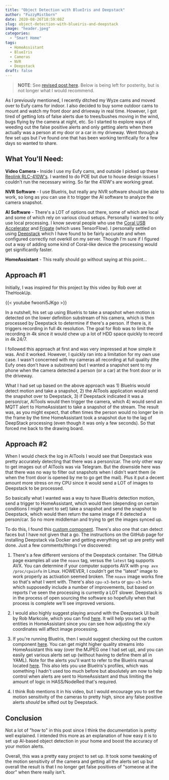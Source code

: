```yaml
---
title: "Object Detection with BlueIris and Deepstack"
author: "FuzzyMistborn"
date: 2020-08-26T18:59:08Z
slug: object-detection-with-blueiris-and-deepstack
image: "header.jpeg"
categories:
  - "Smart Home"
tags:
  - HomeAssistant
  - BlueIris
  - Cameras
  - NVR
  - Deepstack
draft: false
---
```


> **NOTE**: See [revised post here](https://blog.fuzzymistborn.com/).  Below is being left for posterity, but is not longer what I would recommend.

As I previously mentioned, I recently ditched my Wyze cams and moved over to Eufy cams for indoor.  I also decided to buy some outdoor cams to mount and watch my front door and driveway in real time.  However, I got tired of getting lots of false alerts due to trees/bushes moving in the wind, bugs flying by the camera at night, etc.  So I started to explore ways of weeding out the false positive alerts and only getting alerts when there actually was a person at my door or a car in my driveway.  Went through a few set ups but I've found one that has been working terrifically for a few days so wanted to share.

## What You'll Need:

**Video Camera -** Inside I use my Eufy cams, and outside I picked up these [Reolink RLC-410W's](https://smile.amazon.com/gp/product/B07DC2GM5K/).  I wanted to do POE but due to house design issues I couldn't run the necessary wiring.  So far the 410W's are working great.

**NVR Software** - I use BlueIris, but really any NVR software should be able to work, so long as you can use it to trigger the AI software to analyze the camera snapshot.

**AI Software** - There's a LOT of options out there, some of which are local and some of which rely on various cloud setups.  Personally I wanted to only use local processing.  I know several people who use the [Coral USB Accelerator](https://smile.amazon.com/dp/B07S214S5Y/) and [Frigate](https://github.com/blakeblackshear/frigate) (which uses TensorFlow).  I personally settled on using [Deepstack](deepstack.cc/) which I have found to be fairly accurate and when configured correctly not overkill on my server.  Though I'm sure if I figured out a way of adding some kind of Coral-like device the processing would get significantly faster.

**HomeAssistant** - This really should go without saying at this point...

## Approach #1

Initially, I was inspired for this project by this video by Rob over at TheHookUp.

{{< youtube fwoonl5JKgo >}}

In a nutshell, his set up using BlueIris to take a snapshot when motion is detected on the lower definition substream of his camera, which is then processed by Deepstack to determine if there's a person.  If there is, it triggers recording in full 4k resolution.  The goal for Rob was to limit the recording in 4k since it would chew up a lot of HDD space quickly to record in 4k 24/7.

I followed this approach at first and was very impressed at how simple it was.  And it worked.  However, I quickly ran into a limitation for my own use case.  I wasn't concerned with my cameras all recording at full quality (the Eufy ones don't have a substream) but I wanted a snapshot sent to my phone when the camera detected a person (or a car) at the front door or in the driveway.

What I had set up based on the above approach was 1) BlueIris would detect motion and take a snapshot, 2) the AITools application would send the snapshot over to Deepstack, 3) if Deepstack indicated it was a person/car, AITools would then trigger the camera, which 4) would send an MQTT alert to HomeAssistant to take a snapshot of the stream.  The result was, as you might expect, that often times the person would no longer be in the frame by the time HomeAssistant took a snapshot due to the lag of DeepStack processing (even though it was only a few seconds).  So that forced me back to the drawing board.

## Approach #2

When I would check the log in AITools I would see that Deepstack was pretty accurately detecting that there was a person/car.  The only other way to get images out of AITools was via Telegram.  But the downside here was that there was no way to filter out snapshots when I didn't want them (ie when the front door is opened by me to go get the mail).  Plus it put a decent amount more stress on my CPU since it would send a LOT of images to Deepstack to be processed.

So basically what I wanted was a way to have BlueIris detection motion, send a trigger to HomeAssistant, which would then (depending on certain conditions I might want to set) take a snapshot and send the snapshot to Deepstack, which would then return the same image if it detected a person/car.  So no more middleman and trying to get the images synced up.

To do this, I found this [custom component](https://github.com/robmarkcole/HASS-Deepstack-object).  There's also one that can detect faces but I have not given that a go.  The instructions on the GitHub page for installing Deepstack via Docker and getting everything set up are pretty well done.  Just a few comments/things I've discovered:

1) There's a few different versions of the Deepstack container.  The GitHub page examples all use the `noavx` tag, versus the `latest` tag supports AVX.  You can determine if your computer supports AVX with `grep avx /proc/cpuinfo` in Linux.  HOWEVER, I couldn't get the "latest" image to work properly as activation seemed broken.  The `noavx` image works fine so that's what I went with.  There's also `cpu-x3-beta` or `gpu-x3-beta` which supposedly include a number of improvements, but based on reports I've seen the processing is currently a LOT slower.  Deepstack is in the process of open sourcing the software so hopefully when that process is complete we'll see improved versions.

2) I would also highly suggest playing around with the Deepstack UI built by Rob Markcole, which you can find [here](https://github.com/robmarkcole/deepstack-ui).  It will help you set up the entities in HomeAssistant since you can see how adjusting the x/y coordinates will affect image processing.

3) If you're running BlueIris, then I would suggest checking out the custom component [here](https://github.com/elad-bar/ha-blueiris).  You can get might higher quality streams into HomeAssistant this way (over the MJPEG one I had set up), and you can easily get various alerts set up (without having to define them all in YAML).  Note for the alerts you'll want to refer to the BlueIris manual located [here](https://github.com/elad-bar/ha-blueiris/blob/master/docs/blueiris-server.md).  This also lets you use BlueIris's profiles, which was something I hadn't used too much before but absolutely am now to help control when alerts are sent to HomeAssistant and thus limiting the amount of logic in HASS/NodeRed that's required.

4) I think Rob mentions it in his video, but I would encourage you to set the motion sensitivity of the cameras to pretty high, since any false positive alerts _should_ be sifted out by Deepstack.

## Conclusion

Not a lot of "how to" in this post since I think the documentation is pretty well explained.  I intended this more as an explanation of how easy it is to set up AI-based object detection in your home and boost the accuracy of your motion alerts.

Overall, this was a pretty easy project to set up.  It took some tweaking of the motion sensitivity of the camera and getting all the alerts set up but overall the result is that I no longer get false positives of "someone at the door" when there really isn't.
